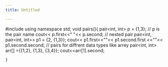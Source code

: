 ```yaml
---
title: Untitled

---
```


#include <iostream>
using namespace std;
void pairs(){
    pair<int, int> p = {1,3}; // p is the pair name
    cout<< p.first<<" "<< p.second;
   // nested pair 
    pair<int, pair<int, int>> p1 = {2, {1,3}};
    cout<< p1.first<<""<< p1.second.first <<""<< p1.second.second;
   // pairs for diffrent data types like arrey 
    pair<int, int> arr[] ={{1,2}, {1,3}, {3,4}};
    cout<<arr[1].second;
    
    }
